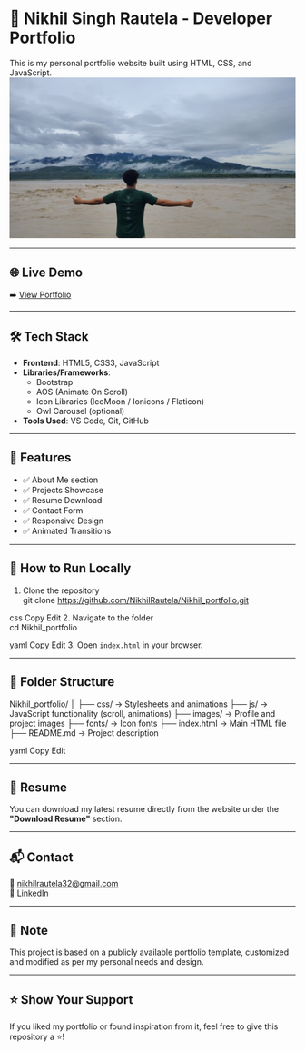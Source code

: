 # 💼 Nikhil Singh Rautela - Developer Portfolio

This is my personal portfolio website built using HTML, CSS, and JavaScript. 
![Portfolio Screenshot](./images/ba.jpg) <!-- Optional: Replace with a screenshot of your site -->

---

## 🌐 Live Demo

➡️ [View Portfolio](https://nikhilrautela.github.io/Nikhil_portfolio/)

---

## 🛠️ Tech Stack

- **Frontend**: HTML5, CSS3, JavaScript  
- **Libraries/Frameworks**:
  - Bootstrap
  - AOS (Animate On Scroll)
  - Icon Libraries (IcoMoon / Ionicons / Flaticon)
  - Owl Carousel (optional)
- **Tools Used**: VS Code, Git, GitHub

---

## 📂 Features

- ✅ About Me section
- ✅ Projects Showcase
- ✅ Resume Download
- ✅ Contact Form
- ✅ Responsive Design
- ✅ Animated Transitions

---

## 🚀 How to Run Locally

1. Clone the repository  
git clone https://github.com/NikhilRautela/Nikhil_portfolio.git

css
Copy
Edit
2. Navigate to the folder  
cd Nikhil_portfolio

yaml
Copy
Edit
3. Open `index.html` in your browser.

---

## 📁 Folder Structure

Nikhil_portfolio/
│
├── css/ → Stylesheets and animations
├── js/ → JavaScript functionality (scroll, animations)
├── images/ → Profile and project images
├── fonts/ → Icon fonts
├── index.html → Main HTML file
├── README.md → Project description

yaml
Copy
Edit

---

## 📄 Resume

You can download my latest resume directly from the website under the **"Download Resume"** section.

---

## 📬 Contact

📧 nikhilrautela32@gmail.com  
🔗 [LinkedIn](https://www.linkedin.com/in/nikhil-singh-rautela-46487224a/)

---

## 📌 Note

This project is based on a publicly available portfolio template, customized and modified as per my personal needs and design.

---

## ⭐ Show Your Support

If you liked my portfolio or found inspiration from it, feel free to give this repository a ⭐!
